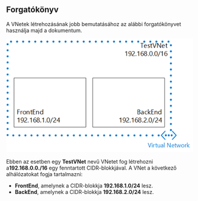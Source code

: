 ## Forgatókönyv

A VNetek létrehozásának jobb bemutatásához az alábbi forgatókönyvet használja majd a dokumentum.

![VNet-forgatókönyv](./media/virtual-networks-create-vnet-scenario-include/vnet-scenario.png)

Ebben az esetben egy **TestVNet** nevű VNetet fog létrehozni a**192.168.0.0./16** egy fenntartott CIDR-blokkjával. A VNet a következő alhálózatokat fogja tartalmazni: 

- **FrontEnd**, amelynek a CIDR-blokkja **192.168.1.0/24** lesz.
- **BackEnd**, amelynek a CIDR-blokkja **192.168.2.0/24** lesz.

 

<!--HONumber=Sep16_HO4-->


